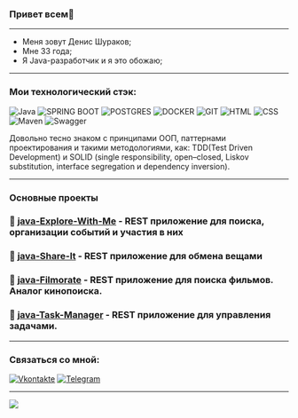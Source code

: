 ### Привет всем👋 
---

- Меня зовут Денис Шураков; 
- Мне 33 года; 
- Я Java-разработчик и я это обожаю;

<!--
**Gidrosliv/Gidrosliv** is a ✨ _special_ ✨ repository because its `README.md` (this file) appears on your GitHub profile.

Here are some ideas to get you started:

- 🔭 I’m currently working on ...
- 🌱 I’m currently learning ...
- 👯 I’m looking to collaborate on ...
- 🤔 I’m looking for help with ...
- 💬 Ask me about ...
- 📫 How to reach me: ...
- 😄 Pronouns: ...
- ⚡ Fun fact: ...
-->
---
### Мои технологический стэк:


![Java](https://img.shields.io/badge/-Java-003f5c?style=for-the-badge&logo=appveyor) ![SPRING BOOT](https://img.shields.io/badge/-SPRING_BOOT-003f5c?style=for-the-badge&logo=appveyor) ![POSTGRES](https://img.shields.io/badge/-POSTGRES-003f5c?style=for-the-badge&logo=appveyor) ![DOCKER](https://img.shields.io/badge/-DOCKER-003f5c?style=for-the-badge&logo=appveyor) ![GIT](https://img.shields.io/badge/-GIT-003f5c?style=for-the-badge&logo=appveyor) ![HTML](https://img.shields.io/badge/-HTML-003f5c?style=for-the-badge&logo=appveyor) ![CSS](https://img.shields.io/badge/-CSS-003f5c?style=for-the-badge&logo=appveyor) ![Maven](https://img.shields.io/badge/apache_maven-C71A36?style=for-the-badge&logo=apachemaven&logoColor=white)
![Swagger](https://img.shields.io/badge/Swagger-85EA2D?style=for-the-badge&logo=Swagger&logoColor=white)


Довольно тесно знаком с принципами ООП, паттернами проектирования и такими методологиями, как: TDD(Test 
Driven Development) и SOLID (single responsibility, open–closed, Liskov substitution, interface segregation и dependency inversion). 

---
### Основные проекты

### :balloon:  [java-Explore-With-Me](https://github.com/devShurakov/java-Explore-With-Me) - REST приложение для поиска, организации событий и участия в них
### :balloon:  [java-Share-It](https://github.com/devShurakov/java-Share-It) - REST приложение для обмена вещами
### :balloon:  [java-Filmorate](https://github.com/devShurakov/java-Filmo-Rate) - REST приложение для поиска фильмов. Аналог кинопоиска.
### :balloon:  [java-Task-Manager](https://github.com/devShurakov/java-Task-Manager) - REST приложение для управления задачами.

---
### Связаться со мной:

[![Vkontakte](https://img.shields.io/badge/-Vkontakte-003f5c?style=for-the-badge&logo=Vk)]([https://vk.com/web.step](https://vk.com/id143555790)) [![Telegram](https://img.shields.io/badge/-Telegram-003f5c?style=for-the-badge&logo=TG)](https://t.me/uncledens)

---
![](https://komarev.com/ghpvc/?username=devShurakov&style=for-the-badge	)
